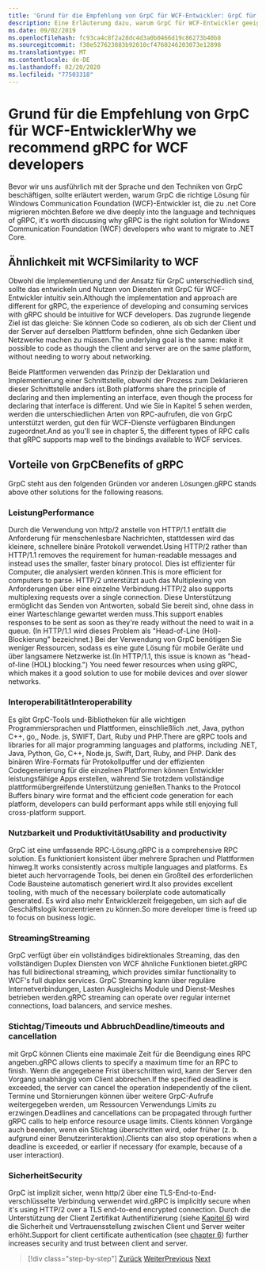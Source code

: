 ```yaml
---
title: 'Grund für die Empfehlung von GrpC für WCF-Entwickler: GrpC für WCF-Entwickler'
description: Eine Erläuterung dazu, warum GrpC für WCF-Entwickler geeignet ist, die zu modernen Architekturen und Plattformen migrieren möchten.
ms.date: 09/02/2019
ms.openlocfilehash: fc93ca4c8f2a28dc4d3a0b0466d19c86273b40b8
ms.sourcegitcommit: f38e527623883b92010cf4760246203073e12898
ms.translationtype: MT
ms.contentlocale: de-DE
ms.lasthandoff: 02/20/2020
ms.locfileid: "77503318"
---
```

# <a name="why-we-recommend-grpc-for-wcf-developers"></a><span data-ttu-id="52044-103">Grund für die Empfehlung von GrpC für WCF-Entwickler</span><span class="sxs-lookup"><span data-stu-id="52044-103">Why we recommend gRPC for WCF developers</span></span>

<span data-ttu-id="52044-104">Bevor wir uns ausführlich mit der Sprache und den Techniken von GrpC beschäftigen, sollte erläutert werden, warum GrpC die richtige Lösung für Windows Communication Foundation (WCF)-Entwickler ist, die zu .net Core migrieren möchten.</span><span class="sxs-lookup"><span data-stu-id="52044-104">Before we dive deeply into the language and techniques of gRPC, it's worth discussing why gRPC is the right solution for Windows Communication Foundation (WCF) developers who want to migrate to .NET Core.</span></span>

## <a name="similarity-to-wcf"></a><span data-ttu-id="52044-105">Ähnlichkeit mit WCF</span><span class="sxs-lookup"><span data-stu-id="52044-105">Similarity to WCF</span></span>

<span data-ttu-id="52044-106">Obwohl die Implementierung und der Ansatz für GrpC unterschiedlich sind, sollte das entwickeln und Nutzen von Diensten mit GrpC für WCF-Entwickler intuitiv sein.</span><span class="sxs-lookup"><span data-stu-id="52044-106">Although the implementation and approach are different for gRPC, the experience of developing and consuming services with gRPC should be intuitive for WCF developers.</span></span> <span data-ttu-id="52044-107">Das zugrunde liegende Ziel ist das gleiche: Sie können Code so codieren, als ob sich der Client und der Server auf derselben Plattform befinden, ohne sich Gedanken über Netzwerke machen zu müssen.</span><span class="sxs-lookup"><span data-stu-id="52044-107">The underlying goal is the same: make it possible to code as though the client and server are on the same platform, without needing to worry about networking.</span></span> 

<span data-ttu-id="52044-108">Beide Plattformen verwenden das Prinzip der Deklaration und Implementierung einer Schnittstelle, obwohl der Prozess zum Deklarieren dieser Schnittstelle anders ist.</span><span class="sxs-lookup"><span data-stu-id="52044-108">Both platforms share the principle of declaring and then implementing an interface, even though the process for declaring that interface is different.</span></span> <span data-ttu-id="52044-109">Und wie Sie in Kapitel 5 sehen werden, werden die unterschiedlichen Arten von RPC-aufrufen, die von GrpC unterstützt werden, gut den für WCF-Dienste verfügbaren Bindungen zugeordnet.</span><span class="sxs-lookup"><span data-stu-id="52044-109">And as you'll see in chapter 5, the different types of RPC calls that gRPC supports map well to the bindings available to WCF services.</span></span>

## <a name="benefits-of-grpc"></a><span data-ttu-id="52044-110">Vorteile von GrpC</span><span class="sxs-lookup"><span data-stu-id="52044-110">Benefits of gRPC</span></span>

<span data-ttu-id="52044-111">GrpC steht aus den folgenden Gründen vor anderen Lösungen.</span><span class="sxs-lookup"><span data-stu-id="52044-111">gRPC stands above other solutions for the following reasons.</span></span>

### <a name="performance"></a><span data-ttu-id="52044-112">Leistung</span><span class="sxs-lookup"><span data-stu-id="52044-112">Performance</span></span>

<span data-ttu-id="52044-113">Durch die Verwendung von http/2 anstelle von HTTP/1.1 entfällt die Anforderung für menschenlesbare Nachrichten, stattdessen wird das kleinere, schnellere binäre Protokoll verwendet.</span><span class="sxs-lookup"><span data-stu-id="52044-113">Using HTTP/2 rather than HTTP/1.1 removes the requirement for human-readable messages and instead uses the smaller, faster binary protocol.</span></span> <span data-ttu-id="52044-114">Dies ist effizienter für Computer, die analysiert werden können.</span><span class="sxs-lookup"><span data-stu-id="52044-114">This is more efficient for computers to parse.</span></span> <span data-ttu-id="52044-115">HTTP/2 unterstützt auch das Multiplexing von Anforderungen über eine einzelne Verbindung.</span><span class="sxs-lookup"><span data-stu-id="52044-115">HTTP/2 also supports multiplexing requests over a single connection.</span></span> <span data-ttu-id="52044-116">Diese Unterstützung ermöglicht das Senden von Antworten, sobald Sie bereit sind, ohne dass in einer Warteschlange gewartet werden muss.</span><span class="sxs-lookup"><span data-stu-id="52044-116">This support enables responses to be sent as soon as they're ready without the need to wait in a queue.</span></span> <span data-ttu-id="52044-117">(In HTTP/1.1 wird dieses Problem als "Head-of-Line (Hol)-Blockierung" bezeichnet.) Bei der Verwendung von GrpC benötigen Sie weniger Ressourcen, sodass es eine gute Lösung für mobile Geräte und über langsamere Netzwerke ist.</span><span class="sxs-lookup"><span data-stu-id="52044-117">(In HTTP/1.1, this issue is known as "head-of-line (HOL) blocking.") You need fewer resources when using gRPC, which makes it a good solution to use for mobile devices and over slower networks.</span></span>

### <a name="interoperability"></a><span data-ttu-id="52044-118">Interoperabilität</span><span class="sxs-lookup"><span data-stu-id="52044-118">Interoperability</span></span>

<span data-ttu-id="52044-119">Es gibt GrpC-Tools und-Bibliotheken für alle wichtigen Programmiersprachen und Plattformen, einschließlich .net, Java, python C++, go,, Node. js, SWIFT, Dart, Ruby und PHP.</span><span class="sxs-lookup"><span data-stu-id="52044-119">There are gRPC tools and libraries for all major programming languages and platforms, including .NET, Java, Python, Go, C++, Node.js, Swift, Dart, Ruby, and PHP.</span></span> <span data-ttu-id="52044-120">Dank des binären Wire-Formats für Protokollpuffer und der effizienten Codegenerierung für die einzelnen Plattformen können Entwickler leistungsfähige Apps erstellen, während Sie trotzdem vollständige plattformübergreifende Unterstützung genießen.</span><span class="sxs-lookup"><span data-stu-id="52044-120">Thanks to the Protocol Buffers binary wire format and the efficient code generation for each platform, developers can build performant apps while still enjoying full cross-platform support.</span></span>

### <a name="usability-and-productivity"></a><span data-ttu-id="52044-121">Nutzbarkeit und Produktivität</span><span class="sxs-lookup"><span data-stu-id="52044-121">Usability and productivity</span></span>

<span data-ttu-id="52044-122">GrpC ist eine umfassende RPC-Lösung.</span><span class="sxs-lookup"><span data-stu-id="52044-122">gRPC is a comprehensive RPC solution.</span></span> <span data-ttu-id="52044-123">Es funktioniert konsistent über mehrere Sprachen und Plattformen hinweg.</span><span class="sxs-lookup"><span data-stu-id="52044-123">It works consistently across multiple languages and platforms.</span></span> <span data-ttu-id="52044-124">Es bietet auch hervorragende Tools, bei denen ein Großteil des erforderlichen Code Bausteine automatisch generiert wird.</span><span class="sxs-lookup"><span data-stu-id="52044-124">It also provides excellent tooling, with much of the necessary boilerplate code automatically generated.</span></span> <span data-ttu-id="52044-125">Es wird also mehr Entwicklerzeit freigegeben, um sich auf die Geschäftslogik konzentrieren zu können.</span><span class="sxs-lookup"><span data-stu-id="52044-125">So more developer time is freed up to focus on business logic.</span></span>

### <a name="streaming"></a><span data-ttu-id="52044-126">Streaming</span><span class="sxs-lookup"><span data-stu-id="52044-126">Streaming</span></span>

<span data-ttu-id="52044-127">GrpC verfügt über ein vollständiges bidirektionales Streaming, das den vollständigen Duplex Diensten von WCF ähnliche Funktionen bietet.</span><span class="sxs-lookup"><span data-stu-id="52044-127">gRPC has full bidirectional streaming, which provides similar functionality to WCF's full duplex services.</span></span> <span data-ttu-id="52044-128">GrpC Streaming kann über reguläre Internetverbindungen, Lasten Ausgleichs Module und Dienst-Meshes betrieben werden.</span><span class="sxs-lookup"><span data-stu-id="52044-128">gRPC streaming can operate over regular internet connections, load balancers, and service meshes.</span></span>

### <a name="deadlinetimeouts-and-cancellation"></a><span data-ttu-id="52044-129">Stichtag/Timeouts und Abbruch</span><span class="sxs-lookup"><span data-stu-id="52044-129">Deadline/timeouts and cancellation</span></span>

<span data-ttu-id="52044-130">mit GrpC können Clients eine maximale Zeit für die Beendigung eines RPC angeben.</span><span class="sxs-lookup"><span data-stu-id="52044-130">gRPC allows clients to specify a maximum time for an RPC to finish.</span></span> <span data-ttu-id="52044-131">Wenn die angegebene Frist überschritten wird, kann der Server den Vorgang unabhängig vom Client abbrechen.</span><span class="sxs-lookup"><span data-stu-id="52044-131">If the specified deadline is exceeded, the server can cancel the operation independently of the client.</span></span> <span data-ttu-id="52044-132">Termine und Stornierungen können über weitere GrpC-Aufrufe weitergegeben werden, um Ressourcen Verwendungs Limits zu erzwingen.</span><span class="sxs-lookup"><span data-stu-id="52044-132">Deadlines and cancellations can be propagated through further gRPC calls to help enforce resource usage limits.</span></span> <span data-ttu-id="52044-133">Clients können Vorgänge auch beenden, wenn ein Stichtag überschritten wird, oder früher (z. b. aufgrund einer Benutzerinteraktion).</span><span class="sxs-lookup"><span data-stu-id="52044-133">Clients can also stop operations when a deadline is exceeded, or earlier if necessary (for example, because of a user interaction).</span></span>

### <a name="security"></a><span data-ttu-id="52044-134">Sicherheit</span><span class="sxs-lookup"><span data-stu-id="52044-134">Security</span></span>

<span data-ttu-id="52044-135">GrpC ist implizit sicher, wenn http/2 über eine TLS-End-to-End-verschlüsselte Verbindung verwendet wird.</span><span class="sxs-lookup"><span data-stu-id="52044-135">gRPC is implicitly secure when it's using HTTP/2 over a TLS end-to-end encrypted connection.</span></span> <span data-ttu-id="52044-136">Durch die Unterstützung der Client Zertifikat Authentifizierung (siehe [Kapitel 6](security.md)) wird die Sicherheit und Vertrauensstellung zwischen Client und Server weiter erhöht.</span><span class="sxs-lookup"><span data-stu-id="52044-136">Support for client certificate authentication (see [chapter 6](security.md)) further increases security and trust between client and server.</span></span>

>[!div class="step-by-step"]
><span data-ttu-id="52044-137">[Zurück](network-protocols.md)
>[Weiter](protocol-buffers.md)</span><span class="sxs-lookup"><span data-stu-id="52044-137">[Previous](network-protocols.md)
[Next](protocol-buffers.md)</span></span>
